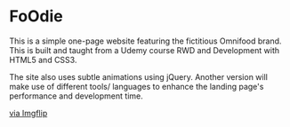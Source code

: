 # FoOdie

This is a simple one-page website featuring the fictitious Omnifood brand. This is built and taught from a Udemy course RWD and Development with HTML5 and CSS3.

The site also uses subtle animations using jQuery. Another version will make use of different tools/ languages to enhance the landing page's performance and development time.
<p><a href="https://imgflip.com/gif/544nlr">via Imgflip</a></p></div>
